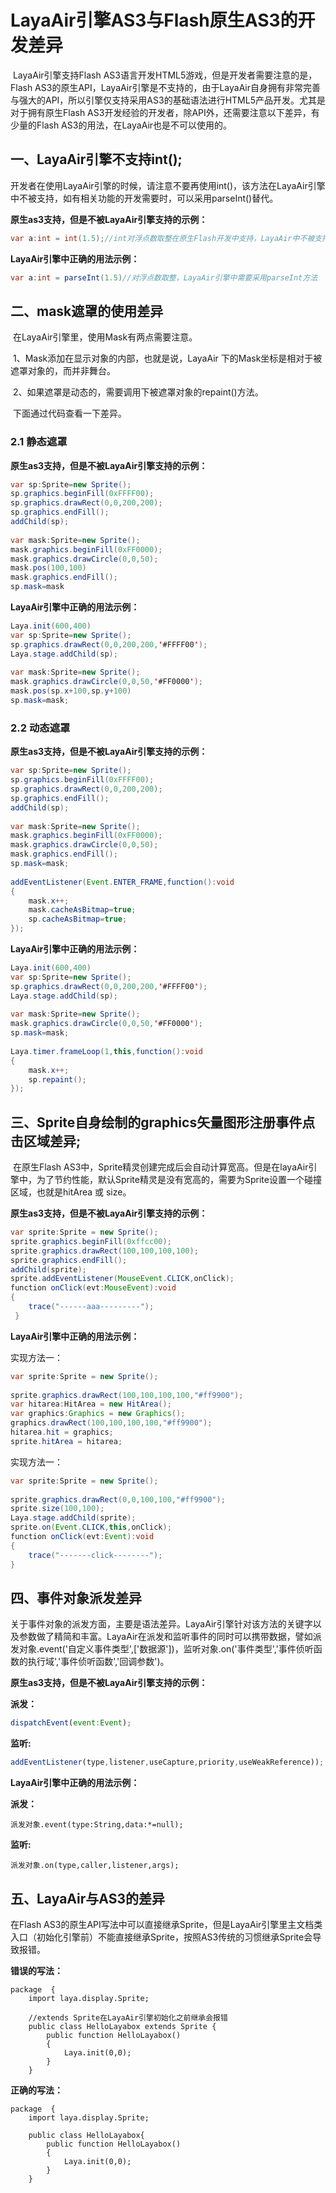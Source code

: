 # LayaAir引擎AS3与Flash原生AS3的开发差异

​        LayaAir引擎支持Flash AS3语言开发HTML5游戏，但是开发者需要注意的是，Flash AS3的原生API，LayaAir引擎是不支持的，由于LayaAir自身拥有非常完善与强大的API，所以引擎仅支持采用AS3的基础语法进行HTML5产品开发。尤其是对于拥有原生Flash AS3开发经验的开发者，除API外，还需要注意以下差异，有少量的Flash AS3的用法，在LayaAir也是不可以使用的。



## 一、LayaAir引擎不支持int();

​        开发者在使用LayaAir引擎的时候，请注意不要再使用int()，该方法在LayaAir引擎中不被支持，如有相关功能的开发需要时，可以采用parseInt()替代。

**原生as3支持，但是不被LayaAir引擎支持的示例：**

```java
var a:int = int(1.5);//int对浮点数取整在原生Flash开发中支持，LayaAir中不被支持
```

**LayaAir引擎中正确的用法示例：**

```java
var a:int = parseInt(1.5)//对浮点数取整，LayaAir引擎中需要采用parseInt方法
```





## 二、mask遮罩的使用差异

​       在LayaAir引擎里，使用Mask有两点需要注意。

​        1、Mask添加在显示对象的内部，也就是说，LayaAir 下的Mask坐标是相对于被遮罩对象的，而并非舞台。

​        2、如果遮罩是动态的，需要调用下被遮罩对象的repaint()方法。

​        下面通过代码查看一下差异。



### 2.1 静态遮罩

**原生as3支持，但是不被LayaAir引擎支持的示例：**

```java
var sp:Sprite=new Sprite();
sp.graphics.beginFill(0xFFFF00);
sp.graphics.drawRect(0,0,200,200);
sp.graphics.endFill();
addChild(sp);
 
var mask:Sprite=new Sprite();
mask.graphics.beginFill(0xFF0000);
mask.graphics.drawCircle(0,0,50);
mask.pos(100,100)
mask.graphics.endFill();
sp.mask=mask
```



**LayaAir引擎中正确的用法示例：**

```java
Laya.init(600,400)
var sp:Sprite=new Sprite();
sp.graphics.drawRect(0,0,200,200,'#FFFF00');
Laya.stage.addChild(sp);
 
var mask:Sprite=new Sprite();
mask.graphics.drawCircle(0,0,50,'#FF0000');
mask.pos(sp.x+100,sp.y+100)
sp.mask=mask;
```



### 2.2 动态遮罩

**原生as3支持，但是不被LayaAir引擎支持的示例：**

```java
var sp:Sprite=new Sprite();
sp.graphics.beginFill(0xFFFF00);
sp.graphics.drawRect(0,0,200,200);
sp.graphics.endFill();
addChild(sp);
 
var mask:Sprite=new Sprite();
mask.graphics.beginFill(0xFF0000);
mask.graphics.drawCircle(0,0,50);
mask.graphics.endFill();
sp.mask=mask;
 
addEventListener(Event.ENTER_FRAME,function():void
{
    mask.x++;
    mask.cacheAsBitmap=true;
    sp.cacheAsBitmap=true;
});
```



**LayaAir引擎中正确的用法示例：**

```java
Laya.init(600,400)
var sp:Sprite=new Sprite();
sp.graphics.drawRect(0,0,200,200,'#FFFF00');
Laya.stage.addChild(sp);
 
var mask:Sprite=new Sprite();
mask.graphics.drawCircle(0,0,50,'#FF0000');
sp.mask=mask;
 
Laya.timer.frameLoop(1,this,function():void
{
    mask.x++;
    sp.repaint();
});
```



## 三、Sprite自身绘制的graphics矢量图形注册事件点击区域差异;

​        在原生Flash AS3中，Sprite精灵创建完成后会自动计算宽高。但是在layaAir引擎中，为了节约性能，默认Sprite精灵是没有宽高的，需要为Sprite设置一个碰撞区域，也就是hitArea 或 size。



**原生as3支持，但是不被LayaAir引擎支持的示例：**

```java
var sprite:Sprite = new Sprite();
sprite.graphics.beginFill(0xffcc00);
sprite.graphics.drawRect(100,100,100,100);
sprite.graphics.endFill();
addChild(sprite);
sprite.addEventListener(MouseEvent.CLICK,onClick);
function onClick(evt:MouseEvent):void
{
    trace("------aaa---------");
 }
```



**LayaAir引擎中正确的用法示例：**

实现方法一：

```java
var sprite:Sprite = new Sprite();
 
sprite.graphics.drawRect(100,100,100,100,"#ff9900");
var hitarea:HitArea = new HitArea();
var graphics:Graphics = new Graphics();
graphics.drawRect(100,100,100,100,"#ff9900");
hitarea.hit = graphics;
sprite.hitArea = hitarea;
```

实现方法一：

```java
var sprite:Sprite = new Sprite();
 
sprite.graphics.drawRect(0,0,100,100,"#ff9900");
sprite.size(100,100);
Laya.stage.addChild(sprite);
sprite.on(Event.CLICK,this,onClick);
function onClick(evt:Event):void
{
    trace("-------click--------");
}
```



## 四、事件对象派发差异

​        关于事件对象的派发方面，主要是语法差异。LayaAir引擎针对该方法的关键字以及参数做了精简和丰富。LayaAir在派发和监听事件的同时可以携带数据，譬如派发对象.event('自定义事件类型',['数据源'])，监听对象.on('事件类型','事件侦听函数的执行域','事件侦听函数','回调参数')。



**原生as3支持，但是不被LayaAir引擎支持的示例：**

**派发：**

```javascript
dispatchEvent(event:Event);
```

**监听:**  

```javascript
addEventListener(type,listener,useCapture,priority,useWeakReference));
```



**LayaAir引擎中正确的用法示例：**

**派发：**

```
派发对象.event(type:String,data:*=null);
```

**监听:**  

```
派发对象.on(type,caller,listener,args);
```



## 五、LayaAir与AS3的差异

在Flash AS3的原生API写法中可以直接继承Sprite，但是LayaAir引擎里主文档类入口（初始化引擎前）不能直接继承Sprite，按照AS3传统的习惯继承Sprite会导致报错。



**错误的写法：**

```
package  {
    import laya.display.Sprite;
     
    //extends Sprite在LayaAir引擎初始化之前继承会报错
    public class HelloLayabox extends Sprite {
        public function HelloLayabox() 
        {
            Laya.init(0,0);
        }
    }
```



**正确的写法：**

```
package  {
    import laya.display.Sprite;
      
    public class HelloLayabox{
        public function HelloLayabox() 
        {
            Laya.init(0,0);
        }
    }
```





